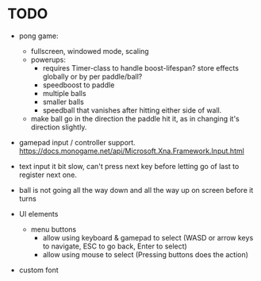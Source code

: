 # TODO

- pong game:
    - fullscreen, windowed mode, scaling
    - powerups:
      - requires Timer-class to handle boost-lifespan? store effects globally or by per paddle/ball?
      - speedboost to paddle
      - multiple balls
      - smaller balls
      - speedball that vanishes after hitting either side of wall.
    - make ball go in the direction the paddle hit it, as in changing it's direction slightly.
- gamepad input / controller support. https://docs.monogame.net/api/Microsoft.Xna.Framework.Input.html
- text input it bit slow, can't press next key before letting go of last to register next one.
- ball is not going all the way down and all the way up on screen before it turns

- UI elements
    - menu buttons
        - allow using keyboard & gamepad to select (WASD or arrow keys to navigate, ESC to go back, Enter to select)
        - allow using mouse to select (Pressing buttons does the action)
   
- custom font